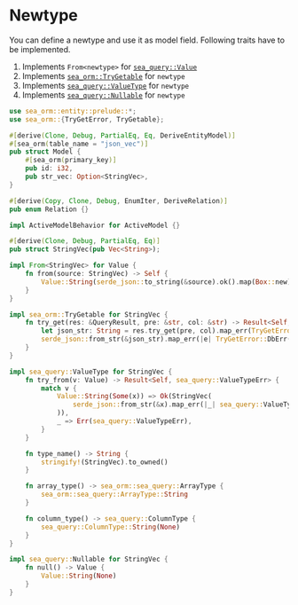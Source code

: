 # Newtype

You can define a newtype and use it as model field. Following traits have to be implemented.

1. Implements `From<newtype>` for [`sea_query::Value`](https://docs.rs/sea-query/0.27/sea_query/value/enum.Value.html)
2. Implements [`sea_orm::TryGetable`](https://docs.rs/sea-orm/0.10/sea_orm/trait.TryGetable.html) for `newtype`
3. Implements [`sea_query::ValueType`](https://docs.rs/sea-query/0.27/sea_query/value/trait.ValueType.html) for `newtype`
4. Implements [`sea_query::Nullable`](https://docs.rs/sea-query/0.27/sea_query/value/trait.Nullable.html) for `newtype`

```rust
use sea_orm::entity::prelude::*;
use sea_orm::{TryGetError, TryGetable};

#[derive(Clone, Debug, PartialEq, Eq, DeriveEntityModel)]
#[sea_orm(table_name = "json_vec")]
pub struct Model {
    #[sea_orm(primary_key)]
    pub id: i32,
    pub str_vec: Option<StringVec>,
}

#[derive(Copy, Clone, Debug, EnumIter, DeriveRelation)]
pub enum Relation {}

impl ActiveModelBehavior for ActiveModel {}

#[derive(Clone, Debug, PartialEq, Eq)]
pub struct StringVec(pub Vec<String>);

impl From<StringVec> for Value {
    fn from(source: StringVec) -> Self {
        Value::String(serde_json::to_string(&source).ok().map(Box::new))
    }
}

impl sea_orm::TryGetable for StringVec {
    fn try_get(res: &QueryResult, pre: &str, col: &str) -> Result<Self, TryGetError> {
        let json_str: String = res.try_get(pre, col).map_err(TryGetError::DbErr)?;
        serde_json::from_str(&json_str).map_err(|e| TryGetError::DbErr(DbErr::Json(e.to_string())))
    }
}

impl sea_query::ValueType for StringVec {
    fn try_from(v: Value) -> Result<Self, sea_query::ValueTypeErr> {
        match v {
            Value::String(Some(x)) => Ok(StringVec(
                serde_json::from_str(&x).map_err(|_| sea_query::ValueTypeErr)?,
            )),
            _ => Err(sea_query::ValueTypeErr),
        }
    }

    fn type_name() -> String {
        stringify!(StringVec).to_owned()
    }

    fn array_type() -> sea_orm::sea_query::ArrayType {
        sea_orm::sea_query::ArrayType::String
    }

    fn column_type() -> sea_query::ColumnType {
        sea_query::ColumnType::String(None)
    }
}

impl sea_query::Nullable for StringVec {
    fn null() -> Value {
        Value::String(None)
    }
}
```